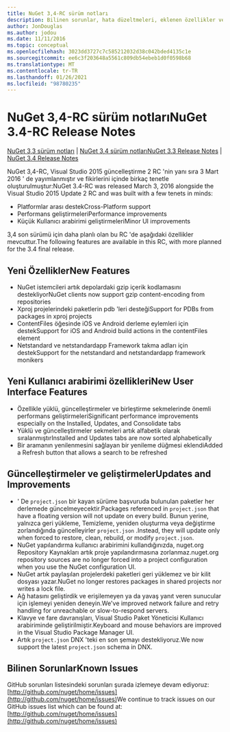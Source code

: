```yaml
---
title: NuGet 3,4-RC sürüm notları
description: Bilinen sorunlar, hata düzeltmeleri, eklenen özellikler ve CCR 'ler dahil olmak üzere NuGet 3,4 RC için sürüm notları.
author: JonDouglas
ms.author: jodou
ms.date: 11/11/2016
ms.topic: conceptual
ms.openlocfilehash: 3023dd3727c7c585212032d38c042bded4135c1e
ms.sourcegitcommit: ee6c3f203648a5561c809db54ebeb1d0f0598b68
ms.translationtype: MT
ms.contentlocale: tr-TR
ms.lasthandoff: 01/26/2021
ms.locfileid: "98780235"
---
```

# <a name="nuget-34-rc-release-notes"></a><span data-ttu-id="018f6-103">NuGet 3,4-RC sürüm notları</span><span class="sxs-lookup"><span data-stu-id="018f6-103">NuGet 3.4-RC Release Notes</span></span>

<span data-ttu-id="018f6-104">[NuGet 3,3 sürüm notları](../release-notes/nuget-3.3.md)  |  [NuGet 3,4 sürüm notları](../release-notes/nuget-3.4.md)</span><span class="sxs-lookup"><span data-stu-id="018f6-104">[NuGet 3.3 Release Notes](../release-notes/nuget-3.3.md) | [NuGet 3.4 Release Notes](../release-notes/nuget-3.4.md)</span></span>

<span data-ttu-id="018f6-105">NuGet 3,4-RC, Visual Studio 2015 güncelleştirme 2 RC 'nin yanı sıra 3 Mart 2016 ' de yayımlanmıştır ve fikirlerini içinde birkaç tenetle oluşturulmuştur:</span><span class="sxs-lookup"><span data-stu-id="018f6-105">NuGet 3.4-RC was released March 3, 2016 alongside the Visual Studio 2015 Update 2 RC and was built with a few tenets in minds:</span></span>

* <span data-ttu-id="018f6-106">Platformlar arası destek</span><span class="sxs-lookup"><span data-stu-id="018f6-106">Cross-Platform support</span></span>
* <span data-ttu-id="018f6-107">Performans geliştirmeleri</span><span class="sxs-lookup"><span data-stu-id="018f6-107">Performance improvements</span></span>
* <span data-ttu-id="018f6-108">Küçük Kullanıcı arabirimi geliştirmeleri</span><span class="sxs-lookup"><span data-stu-id="018f6-108">Minor UI improvements</span></span>

<span data-ttu-id="018f6-109">3,4 son sürümü için daha planlı olan bu RC 'de aşağıdaki özellikler mevcuttur.</span><span class="sxs-lookup"><span data-stu-id="018f6-109">The following features are available in this RC, with more planned for the 3.4 final release.</span></span>

## <a name="new-features"></a><span data-ttu-id="018f6-110">Yeni Özellikler</span><span class="sxs-lookup"><span data-stu-id="018f6-110">New Features</span></span>

* <span data-ttu-id="018f6-111">NuGet istemcileri artık depolardaki gzip içerik kodlamasını destekliyor</span><span class="sxs-lookup"><span data-stu-id="018f6-111">NuGet clients now support gzip content-encoding from repositories</span></span>
* <span data-ttu-id="018f6-112">Xproj projelerindeki paketlerin pdb 'leri desteği</span><span class="sxs-lookup"><span data-stu-id="018f6-112">Support for PDBs from packages in xproj projects</span></span>
* <span data-ttu-id="018f6-113">ContentFiles öğesinde iOS ve Android derleme eylemleri için destek</span><span class="sxs-lookup"><span data-stu-id="018f6-113">Support for iOS and Android build actions in the contentFiles element</span></span>
* <span data-ttu-id="018f6-114">Netstandard ve netstandardapp Framework takma adları için destek</span><span class="sxs-lookup"><span data-stu-id="018f6-114">Support for the netstandard and netstandardapp framework monikers</span></span>

## <a name="new-user-interface-features"></a><span data-ttu-id="018f6-115">Yeni Kullanıcı arabirimi özellikleri</span><span class="sxs-lookup"><span data-stu-id="018f6-115">New User Interface Features</span></span>

* <span data-ttu-id="018f6-116">Özellikle yüklü, güncelleştirmeler ve birleştirme sekmelerinde önemli performans geliştirmeleri</span><span class="sxs-lookup"><span data-stu-id="018f6-116">Significant performance improvements especially on the Installed, Updates, and Consolidate tabs</span></span>
* <span data-ttu-id="018f6-117">Yüklü ve güncelleştirmeler sekmeleri artık alfabetik olarak sıralanmıştır</span><span class="sxs-lookup"><span data-stu-id="018f6-117">Installed and Updates tabs are now sorted alphabetically</span></span>
* <span data-ttu-id="018f6-118">Bir aramanın yenilenmesini sağlayan bir yenileme düğmesi eklendi</span><span class="sxs-lookup"><span data-stu-id="018f6-118">Added a Refresh button that allows a search to be refreshed</span></span>

## <a name="updates-and-improvements"></a><span data-ttu-id="018f6-119">Güncelleştirmeler ve geliştirmeler</span><span class="sxs-lookup"><span data-stu-id="018f6-119">Updates and Improvements</span></span>

* <span data-ttu-id="018f6-120">' De `project.json` bir kayan sürüme başvuruda bulunulan paketler her derlemede güncelmeyecektir.</span><span class="sxs-lookup"><span data-stu-id="018f6-120">Packages referenced in `project.json` that have a floating version will not update on every build.</span></span> <span data-ttu-id="018f6-121">Bunun yerine, yalnızca geri yükleme, Temizleme, yeniden oluşturma veya değiştirme zorlandığında güncelleyirler `project.json` .</span><span class="sxs-lookup"><span data-stu-id="018f6-121">Instead, they will update only when forced to restore, clean, rebuild, or modify `project.json`.</span></span>
* <span data-ttu-id="018f6-122">NuGet yapılandırma kullanıcı arabirimini kullandığınızda, nuget.org Repository Kaynakları artık proje yapılandırmasına zorlanmaz.</span><span class="sxs-lookup"><span data-stu-id="018f6-122">nuget.org repository sources are no longer forced into a project configuration when you use the NuGet configuration UI.</span></span>
* <span data-ttu-id="018f6-123">NuGet artık paylaşılan projelerdeki paketleri geri yüklemez ve bir kilit dosyası yazar.</span><span class="sxs-lookup"><span data-stu-id="018f6-123">NuGet no longer restores packages in shared projects nor writes a lock file.</span></span>
* <span data-ttu-id="018f6-124">Ağ hatasını geliştirdik ve erişilemeyen ya da yavaş yanıt veren sunucular için işlemeyi yeniden deneyin.</span><span class="sxs-lookup"><span data-stu-id="018f6-124">We've improved network failure and retry handling for unreachable or slow-to-respond servers.</span></span>
* <span data-ttu-id="018f6-125">Klavye ve fare davranışları, Visual Studio Paket Yöneticisi Kullanıcı arabiriminde geliştirilmiştir.</span><span class="sxs-lookup"><span data-stu-id="018f6-125">Keyboard and mouse behaviors are improved in the Visual Studio Package Manager UI.</span></span>
* <span data-ttu-id="018f6-126">Artık `project.json` DNX 'teki en son şemayı destekliyoruz.</span><span class="sxs-lookup"><span data-stu-id="018f6-126">We now support the latest `project.json` schema in DNX.</span></span>

## <a name="known-issues"></a><span data-ttu-id="018f6-127">Bilinen Sorunlar</span><span class="sxs-lookup"><span data-stu-id="018f6-127">Known Issues</span></span>

<span data-ttu-id="018f6-128">GitHub sorunları listesindeki sorunları şurada izlemeye devam ediyoruz: [http://github.com/nuget/home/issues](http://github.com/nuget/home/issues)</span><span class="sxs-lookup"><span data-stu-id="018f6-128">We continue to track issues on our GitHub issues list which can be found at: [http://github.com/nuget/home/issues](http://github.com/nuget/home/issues)</span></span>